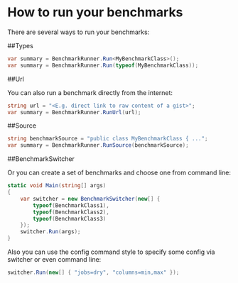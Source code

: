 # How to run your benchmarks

There are several ways to run your benchmarks:

##Types

```cs
var summary = BenchmarkRunner.Run<MyBenchmarkClass>();
var summary = BenchmarkRunner.Run(typeof(MyBenchmarkClass));
```

##Url

You can also run a benchmark directly from the internet:

```cs
string url = "<E.g. direct link to raw content of a gist>";
var summary = BenchmarkRunner.RunUrl(url);
```

##Source

```cs
string benchmarkSource = "public class MyBenchmarkClass { ...";
var summary = BenchmarkRunner.RunSource(benchmarkSource);
```

##BenchmarkSwitcher

Or you can create a set of benchmarks and choose one from command line:

```cs
static void Main(string[] args)
{
    var switcher = new BenchmarkSwitcher(new[] {
        typeof(BenchmarkClass1),
        typeof(BenchmarkClass2),
        typeof(BenchmarkClass3)
    });
    switcher.Run(args);
}
```

Also you can use the config command style to specify some config via switcher or even command line:

```cs
switcher.Run(new[] { "jobs=dry", "columns=min,max" });
```

